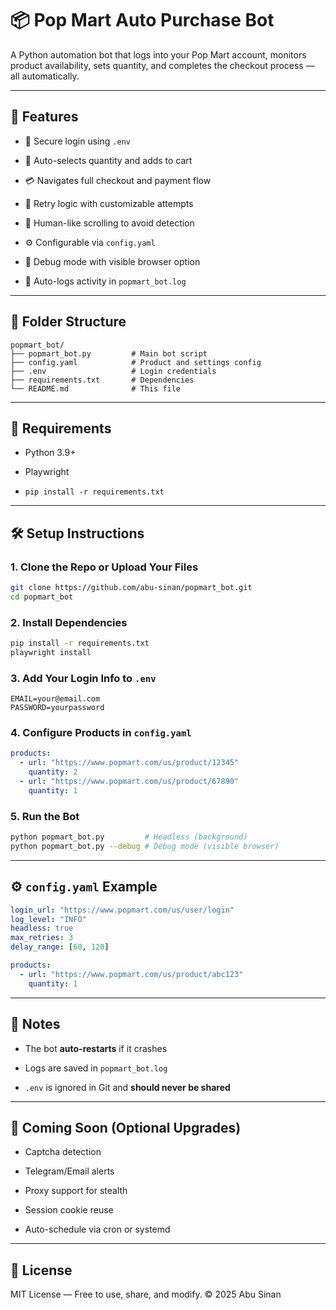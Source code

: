 # 📦 Pop Mart Auto Purchase Bot

A Python automation bot that logs into your Pop Mart account, monitors product availability, sets quantity, and completes the checkout process — all automatically.

---

## 🚀 Features

- 🔐 Secure login using `.env`

- 🛒 Auto-selects quantity and adds to cart

- 💳 Navigates full checkout and payment flow

- 🔁 Retry logic with customizable attempts

- 🧠 Human-like scrolling to avoid detection

- ⚙️ Configurable via `config.yaml`

- 🧪 Debug mode with visible browser option

- 📂 Auto-logs activity in `popmart_bot.log`

---

## 📁 Folder Structure

```
popmart_bot/
├── popmart_bot.py         # Main bot script
├── config.yaml            # Product and settings config
├── .env                   # Login credentials
├── requirements.txt       # Dependencies
└── README.md              # This file
```

---

## 🧪 Requirements

- Python 3.9+

- Playwright

- `pip install -r requirements.txt`

---

## 🛠️ Setup Instructions

### 1. Clone the Repo or Upload Your Files

```bash
git clone https://github.com/abu-sinan/popmart_bot.git
cd popmart_bot
```

### 2. Install Dependencies

```bash
pip install -r requirements.txt
playwright install
```

### 3. Add Your Login Info to `.env`

```
EMAIL=your@email.com
PASSWORD=yourpassword
```

### 4. Configure Products in `config.yaml`

```yaml
products:
  - url: "https://www.popmart.com/us/product/12345"
    quantity: 2
  - url: "https://www.popmart.com/us/product/67890"
    quantity: 1
```

### 5. Run the Bot

```bash
python popmart_bot.py         # Headless (background)
python popmart_bot.py --debug # Debug mode (visible browser)
```

---

## ⚙️ `config.yaml` Example

```yaml
login_url: "https://www.popmart.com/us/user/login"
log_level: "INFO"
headless: true
max_retries: 3
delay_range: [60, 120]

products:
  - url: "https://www.popmart.com/us/product/abc123"
    quantity: 1
```

---

## 📜 Notes

- The bot **auto-restarts** if it crashes

- Logs are saved in `popmart_bot.log`

- `.env` is ignored in Git and **should never be shared**

---

## 🧠 Coming Soon (Optional Upgrades)

- Captcha detection

- Telegram/Email alerts

- Proxy support for stealth

- Session cookie reuse

- Auto-schedule via cron or systemd

---

## 📄 License

MIT License — Free to use, share, and modify.
© 2025 Abu Sinan